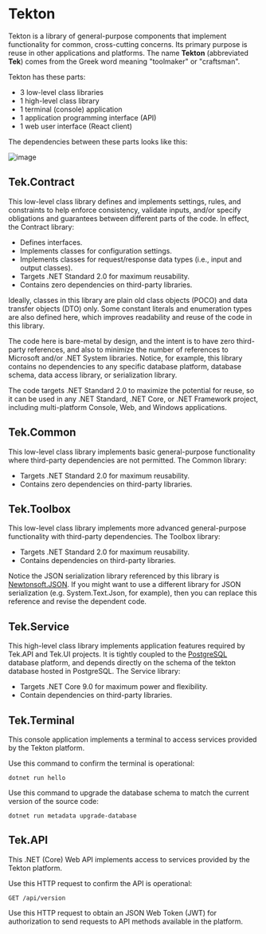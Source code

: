 # Tekton

Tekton is a library of general-purpose components that implement functionality for common, cross-cutting concerns. Its primary purpose is reuse in other applications and platforms. The name **Tekton** (abbreviated **Tek**) comes from the Greek word meaning "toolmaker" or "craftsman". 

Tekton has these parts:

* 3 low-level class libraries
* 1 high-level class library
* 1 terminal (console) application
* 1 application programming interface (API)
* 1 web user interface (React client)

The dependencies between these parts looks like this:

![image](https://github.com/user-attachments/assets/09d1d214-0457-4240-a771-e54d245d510e)

## Tek.Contract

This low-level class library defines and implements settings, rules, and constraints to help enforce consistency, validate inputs, and/or specify obligations and guarantees between different parts of the code. In effect, the Contract library:

* Defines interfaces.
* Implements classes for configuration settings.
* Implements classes for request/response data types (i.e., input and output classes).
* Targets .NET Standard 2.0 for maximum reusability.
* Contains zero dependencies on third-party libraries.

Ideally, classes in this library are plain old class objects (POCO) and data transfer objects (DTO) only. Some constant literals and enumeration types are also defined here, which improves readability and reuse of the code in this library.

The code here is bare-metal by design, and the intent is to have zero third-party references, and also to minimize the number of references to Microsoft and/or .NET System libraries. Notice, for example, this library contains no dependencies to any specific database platform, database schema, data access library, or serialization library.

The code targets .NET Standard 2.0 to maximize the potential for reuse, so it can be used in any .NET Standard, .NET Core, or .NET Framework project, including multi-platform Console, Web, and Windows applications.

## Tek.Common

This low-level class library implements basic general-purpose functionality where third-party dependencies are not permitted. The Common library:

* Targets .NET Standard 2.0 for maximum reusability.
* Contains zero dependencies on third-party libraries.

## Tek.Toolbox

This low-level class library implements more advanced general-purpose functionality with third-party dependencies. The Toolbox library:

* Targets .NET Standard 2.0 for maximum reusability.
* Contains dependencies on third-party libraries.

Notice the JSON serialization library referenced by this library is [Newtonsoft.JSON](https://www.newtonsoft.com/json). If you might want to use a different library for JSON serialization (e.g. System.Text.Json, for example), then you can replace this reference and revise the dependent code.

## Tek.Service

This high-level class library implements application features required by Tek.API and Tek.UI projects. It is tightly coupled to the [PostgreSQL](https://www.postgresql.org) database platform, and depends directly on the schema of the tekton database hosted in PostgreSQL. The Service library:

* Targets .NET Core 9.0 for maximum power and flexibility.
* Contain dependencies on third-party libraries.

## Tek.Terminal

This console application implements a terminal to access services provided by the Tekton platform.

Use this command to confirm the terminal is operational:

`dotnet run hello`

Use this command to upgrade the database schema to match the current version of the source code:

`dotnet run metadata upgrade-database`

## Tek.API

This .NET (Core) Web API implements access to services provided by the Tekton platform.

Use this HTTP request to confirm the API is operational:

`GET /api/version`

Use this HTTP request to obtain an JSON Web Token (JWT) for authorization to send requests to API methods available in the platform.
